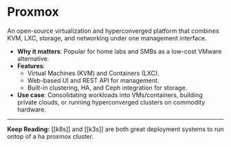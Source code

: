
# Proxmox

An open-source virtualization and hyperconverged platform that combines KVM, LXC, storage, and networking under one management interface. 
 
- **Why it matters**: Popular for home labs and SMBs as a low-cost VMware alternative.  
- **Features**:  
  - Virtual Machines (KVM) and Containers (LXC).  
  - Web-based UI and REST API for management.  
  - Built-in clustering, HA, and Ceph integration for storage.  
- **Use case**: Consolidating workloads into VMs/containers, building private clouds, or running hyperconverged clusters on commodity hardware.

---

**Keep Reading:** [[k8s]] and [[k3s]] are both great deployment systems to run ontop of a ha proxmox cluster.
